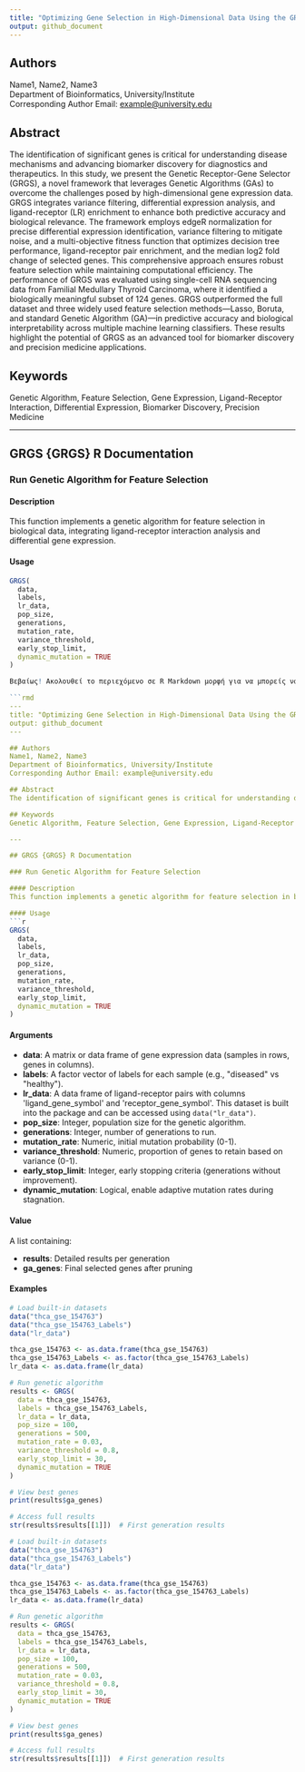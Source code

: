 ```yaml
---
title: "Optimizing Gene Selection in High-Dimensional Data Using the GRGS Framework: A Genetic Algorithm Approach"
output: github_document
---
```


## Authors
Name1, Name2, Name3  
Department of Bioinformatics, University/Institute  
Corresponding Author Email: example@university.edu  

## Abstract
The identification of significant genes is critical for understanding disease mechanisms and advancing biomarker discovery for diagnostics and therapeutics. In this study, we present the Genetic Receptor-Gene Selector (GRGS), a novel framework that leverages Genetic Algorithms (GAs) to overcome the challenges posed by high-dimensional gene expression data. GRGS integrates variance filtering, differential expression analysis, and ligand-receptor (LR) enrichment to enhance both predictive accuracy and biological relevance. The framework employs edgeR normalization for precise differential expression identification, variance filtering to mitigate noise, and a multi-objective fitness function that optimizes decision tree performance, ligand-receptor pair enrichment, and the median log2 fold change of selected genes. This comprehensive approach ensures robust feature selection while maintaining computational efficiency. The performance of GRGS was evaluated using single-cell RNA sequencing data from Familial Medullary Thyroid Carcinoma, where it identified a biologically meaningful subset of 124 genes. GRGS outperformed the full dataset and three widely used feature selection methods—Lasso, Boruta, and standard Genetic Algorithm (GA)—in predictive accuracy and biological interpretability across multiple machine learning classifiers. These results highlight the potential of GRGS as an advanced tool for biomarker discovery and precision medicine applications.

## Keywords
Genetic Algorithm, Feature Selection, Gene Expression, Ligand-Receptor Interaction, Differential Expression, Biomarker Discovery, Precision Medicine

---

## GRGS {GRGS} R Documentation

### Run Genetic Algorithm for Feature Selection

#### Description
This function implements a genetic algorithm for feature selection in biological data, integrating ligand-receptor interaction analysis and differential gene expression.

#### Usage
```r
GRGS(
  data,
  labels,
  lr_data,
  pop_size,
  generations,
  mutation_rate,
  variance_threshold,
  early_stop_limit,
  dynamic_mutation = TRUE
)

Βεβαίως! Ακολουθεί το περιεχόμενο σε R Markdown μορφή για να μπορείς να το κάνεις απλά αντιγραφή και επικόλληση:

```rmd
---
title: "Optimizing Gene Selection in High-Dimensional Data Using the GRGS Framework: A Genetic Algorithm Approach"
output: github_document
---

## Authors
Name1, Name2, Name3  
Department of Bioinformatics, University/Institute  
Corresponding Author Email: example@university.edu  

## Abstract
The identification of significant genes is critical for understanding disease mechanisms and advancing biomarker discovery for diagnostics and therapeutics. In this study, we present the Genetic Receptor-Gene Selector (GRGS), a novel framework that leverages Genetic Algorithms (GAs) to overcome the challenges posed by high-dimensional gene expression data. GRGS integrates variance filtering, differential expression analysis, and ligand-receptor (LR) enrichment to enhance both predictive accuracy and biological relevance. The framework employs edgeR normalization for precise differential expression identification, variance filtering to mitigate noise, and a multi-objective fitness function that optimizes decision tree performance, ligand-receptor pair enrichment, and the median log2 fold change of selected genes. This comprehensive approach ensures robust feature selection while maintaining computational efficiency. The performance of GRGS was evaluated using single-cell RNA sequencing data from Familial Medullary Thyroid Carcinoma, where it identified a biologically meaningful subset of 124 genes. GRGS outperformed the full dataset and three widely used feature selection methods—Lasso, Boruta, and standard Genetic Algorithm (GA)—in predictive accuracy and biological interpretability across multiple machine learning classifiers. These results highlight the potential of GRGS as an advanced tool for biomarker discovery and precision medicine applications.

## Keywords
Genetic Algorithm, Feature Selection, Gene Expression, Ligand-Receptor Interaction, Differential Expression, Biomarker Discovery, Precision Medicine

---

## GRGS {GRGS} R Documentation

### Run Genetic Algorithm for Feature Selection

#### Description
This function implements a genetic algorithm for feature selection in biological data, integrating ligand-receptor interaction analysis and differential gene expression.

#### Usage
```r
GRGS(
  data,
  labels,
  lr_data,
  pop_size,
  generations,
  mutation_rate,
  variance_threshold,
  early_stop_limit,
  dynamic_mutation = TRUE
)
```

#### Arguments
- **data**: A matrix or data frame of gene expression data (samples in rows, genes in columns).
- **labels**: A factor vector of labels for each sample (e.g., "diseased" vs "healthy").
- **lr_data**: A data frame of ligand-receptor pairs with columns 'ligand_gene_symbol' and 'receptor_gene_symbol'. This dataset is built into the package and can be accessed using `data("lr_data")`.
- **pop_size**: Integer, population size for the genetic algorithm.
- **generations**: Integer, number of generations to run.
- **mutation_rate**: Numeric, initial mutation probability (0-1).
- **variance_threshold**: Numeric, proportion of genes to retain based on variance (0-1).
- **early_stop_limit**: Integer, early stopping criteria (generations without improvement).
- **dynamic_mutation**: Logical, enable adaptive mutation rates during stagnation.

#### Value
A list containing:
- **results**: Detailed results per generation
- **ga_genes**: Final selected genes after pruning

#### Examples
```r
# Load built-in datasets
data("thca_gse_154763")
data("thca_gse_154763_Labels")
data("lr_data")

thca_gse_154763 <- as.data.frame(thca_gse_154763)
thca_gse_154763_Labels <- as.factor(thca_gse_154763_Labels)
lr_data <- as.data.frame(lr_data)

# Run genetic algorithm
results <- GRGS(
  data = thca_gse_154763,
  labels = thca_gse_154763_Labels,
  lr_data = lr_data,
  pop_size = 100,
  generations = 500,
  mutation_rate = 0.03,
  variance_threshold = 0.8,
  early_stop_limit = 30,
  dynamic_mutation = TRUE
)

# View best genes
print(results$ga_genes)

# Access full results
str(results$results[[1]])  # First generation results
```

```r
# Load built-in datasets
data("thca_gse_154763")
data("thca_gse_154763_Labels")
data("lr_data")

thca_gse_154763 <- as.data.frame(thca_gse_154763)
thca_gse_154763_Labels <- as.factor(thca_gse_154763_Labels)
lr_data <- as.data.frame(lr_data)

# Run genetic algorithm
results <- GRGS(
  data = thca_gse_154763,
  labels = thca_gse_154763_Labels,
  lr_data = lr_data,
  pop_size = 100,
  generations = 500,
  mutation_rate = 0.03,
  variance_threshold = 0.8,
  early_stop_limit = 30,
  dynamic_mutation = TRUE
)

# View best genes
print(results$ga_genes)

# Access full results
str(results$results[[1]])  # First generation results

```
